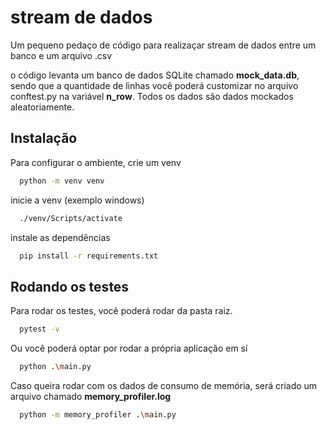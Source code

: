     
# stream de dados

Um pequeno pedaço de código para realizaçar stream de dados entre um banco e um arquivo .csv

o código levanta um banco de dados SQLite chamado **mock_data.db**, sendo que a quantidade de linhas você poderá customizar no arquivo conftest.py na variável **n_row**. Todos os dados são dados mockados aleatoriamente.


## Instalação

Para configurar o ambiente, crie um venv

```bash
  python -m venv venv
```
inicie a venv (exemplo windows)

```bash
  ./venv/Scripts/activate
```
instale as dependências

```bash
  pip install -r requirements.txt
```

## Rodando os testes

Para rodar os testes, você poderá rodar da pasta raiz.

```bash
  pytest -v
```

Ou você poderá optar por rodar a própria aplicação em sí

```bash
  python .\main.py
```

Caso queira rodar com os dados de consumo de memória, será criado um arquivo chamado **memory_profiler.log**

```bash
  python -m memory_profiler .\main.py
```